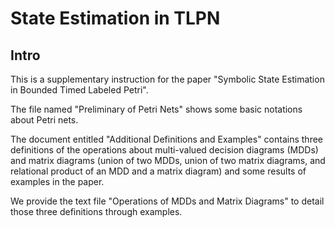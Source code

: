 # State Estimation in TLPN
Intro
----
This is a supplementary instruction for the paper "Symbolic State Estimation in Bounded Timed Labeled Petri".

The file named "Preliminary of Petri Nets" shows some basic notations about Petri nets.

The document entitled "Additional Definitions and Examples" contains three definitions of the operations about multi-valued decision diagrams (MDDs) and matrix diagrams (union of two MDDs, union of two matrix diagrams, and relational product of an MDD and a matrix diagram) and some results of examples in the paper.

We provide the text file "Operations of MDDs and Matrix Diagrams" to detail those three definitions through examples.
